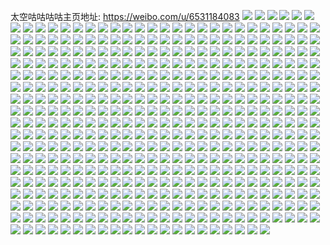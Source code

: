 太空咕咕咕咕主页地址: https://weibo.com/u/6531184083 
![](https://wx4.sinaimg.cn/mw2000/00780bkLgy1h9f71vfj4xj31400u0whx.jpg) 
![](https://wx4.sinaimg.cn/mw2000/00780bkLgy1h9f71vvbmoj31400u0jte.jpg) 
![](https://wx4.sinaimg.cn/mw2000/00780bkLgy1h9f71w7mwlj31400u0gmu.jpg) 
![](https://wx4.sinaimg.cn/mw2000/00780bkLgy1h9d6xz4ev7j30u0140gp4.jpg) 
![](https://wx4.sinaimg.cn/mw2000/00780bkLgy1h9d6xzes53j31a80lcq85.jpg) 
![](https://wx4.sinaimg.cn/mw2000/00780bkLgy1h9d6xzqvt5j30lc1a8mzh.jpg) 
![](https://wx4.sinaimg.cn/mw2000/00780bkLgy1h9d6y04sw3j30u0140q64.jpg) 
![](https://wx4.sinaimg.cn/mw2000/00780bkLgy1h9c0hjm2r9j30u0140q6n.jpg) 
![](https://wx4.sinaimg.cn/mw2000/00780bkLgy1h9bvm2hzsrj30qs0x4acz.jpg) 
![](https://wx4.sinaimg.cn/mw2000/00780bkLgy1h9bvnkpunaj30u014042z.jpg) 
![](https://wx4.sinaimg.cn/mw2000/00780bkLgy1h9bm2k3ihoj30u00yu42p.jpg) 
![](https://wx4.sinaimg.cn/mw2000/00780bkLgy1h9albj5uvkj30u0140791.jpg) 
![](https://wx4.sinaimg.cn/mw2000/00780bkLgy1h9albjohdgj30u0140gq8.jpg) 
![](https://wx4.sinaimg.cn/mw2000/00780bkLgy1h9albk55xpj30u0140tbe.jpg) 
![](https://wx4.sinaimg.cn/mw2000/00780bkLgy1h9albkqimej30u0140dmw.jpg) 
![](https://wx4.sinaimg.cn/mw2000/00780bkLgy1h98s2ucudxj30u014078t.jpg) 
![](https://wx4.sinaimg.cn/mw2000/00780bkLgy1h98s2upo8ij30u01400x0.jpg) 
![](https://wx4.sinaimg.cn/mw2000/00780bkLgy1h98s2v3szoj30u0140tbn.jpg) 
![](https://wx4.sinaimg.cn/mw2000/00780bkLgy1h96xt1mbgyj30u0140wj4.jpg) 
![](https://wx4.sinaimg.cn/mw2000/00780bkLgy1h96xt2a5uxj30u0140n2d.jpg) 
![](https://wx4.sinaimg.cn/mw2000/00780bkLgy1h95xeblcqcj30u0140agd.jpg) 
![](https://wx4.sinaimg.cn/mw2000/00780bkLgy1h94x5q8melj30u00gfgn2.jpg) 
![](https://wx4.sinaimg.cn/mw2000/00780bkLgy1h931yo7xsjj30u0140q8w.jpg) 
![](https://wx4.sinaimg.cn/mw2000/00780bkLgy1h8xl8qjvcsj30u0140tdd.jpg) 
![](https://wx4.sinaimg.cn/mw2000/00780bkLgy1h8xl8rkuqdj30u0140ail.jpg) 
![](https://wx4.sinaimg.cn/mw2000/00780bkLgy1h8vcoj9h0uj30u0140afo.jpg) 
![](https://wx4.sinaimg.cn/mw2000/00780bkLly1h8t2jut5yhj30u0141wlf.jpg) 
![](https://wx4.sinaimg.cn/mw2000/00780bkLly1h8t2jv89c2j30u01sxai6.jpg) 
![](https://wx4.sinaimg.cn/mw2000/00780bkLly1h8t2jvmlsqj30u013zq94.jpg) 
![](https://wx4.sinaimg.cn/mw2000/00780bkLgy1h8rskry4ilj314d0u0djt.jpg) 
![](https://wx4.sinaimg.cn/mw2000/00780bkLly1h8qbqkmxs6j30u00u00wu.jpg) 
![](https://wx4.sinaimg.cn/mw2000/00780bkLly1h8qbqkxglrj30u00u0djs.jpg) 
![](https://wx4.sinaimg.cn/mw2000/00780bkLgy1h8o6ri4lpoj30lc1a8gq5.jpg) 
![](https://wx4.sinaimg.cn/mw2000/00780bkLgy1h8o6riksffj30u01t0gpa.jpg) 
![](https://wx4.sinaimg.cn/mw2000/00780bkLgy1h8o6rj2lqfj31400u0n4l.jpg) 
![](https://wx4.sinaimg.cn/mw2000/00780bkLgy1h8o6rjh719j30u01t077o.jpg) 
![](https://wx4.sinaimg.cn/mw2000/00780bkLly1h8mw7806x9j30u00u077p.jpg) 
![](https://wx4.sinaimg.cn/mw2000/00780bkLly1h8lsjmwdnwj30u01400y4.jpg) 
![](https://wx4.sinaimg.cn/mw2000/00780bkLgy1h8kzxsvj9vj30u00u0gs7.jpg) 
![](https://wx4.sinaimg.cn/mw2000/00780bkLly1h8hhkd9qt9j30u0140jwu.jpg) 
![](https://wx4.sinaimg.cn/mw2000/00780bkLly1h8hhkdn7scj30u00wowj6.jpg) 
![](https://wx4.sinaimg.cn/mw2000/00780bkLly1h8hhkdyi7jj30u0140q64.jpg) 
![](https://wx4.sinaimg.cn/mw2000/00780bkLgy1h8g5bv4ww6j30e80hw3ze.jpg) 
![](https://wx4.sinaimg.cn/mw2000/00780bkLgy1h8g5bw7qfaj30e80lcjsb.jpg) 
![](https://wx4.sinaimg.cn/mw2000/00780bkLly1h8esx8y769j30u0140425.jpg) 
![](https://wx4.sinaimg.cn/mw2000/00780bkLly1h8esx9ate7j30lc1a8q6b.jpg) 
![](https://wx4.sinaimg.cn/mw2000/00780bkLly1h8dpfoumycj30lc1a8jus.jpg) 
![](https://wx4.sinaimg.cn/mw2000/00780bkLly1h8dpfp8onsj30u0140q6b.jpg) 
![](https://wx4.sinaimg.cn/mw2000/00780bkLly1h8dpfpjiadj30lc1a8q7m.jpg) 
![](https://wx4.sinaimg.cn/mw2000/00780bkLly1h8dpfq0567j30u0140gru.jpg) 
![](https://wx4.sinaimg.cn/mw2000/00780bkLly1h8dpfqh6fsj30lc1a8jvr.jpg) 
![](https://wx4.sinaimg.cn/mw2000/00780bkLly1h8dpfr1kj8j31400u079o.jpg) 
![](https://wx4.sinaimg.cn/mw2000/00780bkLly1h8bb5yuiarj32402tc1ky.jpg) 
![](https://wx4.sinaimg.cn/mw2000/00780bkLly1h8bb5zpzhdj32402tcqv5.jpg) 
![](https://wx4.sinaimg.cn/mw2000/00780bkLly1h8bb60e0yzj30lc1a8q8q.jpg) 
![](https://wx4.sinaimg.cn/mw2000/00780bkLly1h8bb60niftj30zg1ba0xe.jpg) 
![](https://wx4.sinaimg.cn/mw2000/00780bkLgy1h8a47xe2tyj30u0140wj4.jpg) 
![](https://wx4.sinaimg.cn/mw2000/00780bkLgy1h8a47xtv0wj30lc1a8juy.jpg) 
![](https://wx4.sinaimg.cn/mw2000/00780bkLgy1h8a47y7f56j31a80lc0xf.jpg) 
![](https://wx4.sinaimg.cn/mw2000/00780bkLgy1h8a47ym0ygj30lc1a876u.jpg) 
![](https://wx4.sinaimg.cn/mw2000/00780bkLgy1h8a47z6gs1j30lc1a8770.jpg) 
![](https://wx4.sinaimg.cn/mw2000/00780bkLgy1h8a47zv4xrj30u0140jxi.jpg) 
![](https://wx4.sinaimg.cn/mw2000/00780bkLly1h88y611ppdj32402tcnpd.jpg) 
![](https://wx4.sinaimg.cn/mw2000/00780bkLly1h87xz402ykj320r315x6p.jpg) 
![](https://wx4.sinaimg.cn/mw2000/00780bkLgy1h86thgx5qcj31900u044v.jpg) 
![](https://wx4.sinaimg.cn/mw2000/00780bkLgy1h85ly2o7gbj30lc1a8adl.jpg) 
![](https://wx4.sinaimg.cn/mw2000/00780bkLgy1h85ly38esjj30u0140q64.jpg) 
![](https://wx4.sinaimg.cn/mw2000/00780bkLgy1h85lz7vnuij31400u0n08.jpg) 
![](https://wx4.sinaimg.cn/mw2000/00780bkLly1h84t7umo8tj33ra4ohu0z.jpg) 
![](https://wx4.sinaimg.cn/mw2000/00780bkLly1h84t7xgnzcj33s051cqv7.jpg) 
![](https://wx4.sinaimg.cn/mw2000/00780bkLly1h84t7zw1jdj33oy4o1npf.jpg) 
![](https://wx4.sinaimg.cn/mw2000/00780bkLly1h836oafjtfj31xg1ac7wh.jpg) 
![](https://wx4.sinaimg.cn/mw2000/00780bkLly1h836ocn9hmj31xg1ac1kx.jpg) 
![](https://wx4.sinaimg.cn/mw2000/00780bkLly1h836oeqfgcj31xg1acnog.jpg) 
![](https://wx4.sinaimg.cn/mw2000/00780bkLly1h836oh6wc0j31xg1ace81.jpg) 
![](https://wx4.sinaimg.cn/mw2000/00780bkLly1h826yfnbqgj32tc240kjl.jpg) 
![](https://wx4.sinaimg.cn/mw2000/00780bkLly1h826ygffukj32tc240hdt.jpg) 
![](https://wx4.sinaimg.cn/mw2000/00780bkLly1h826yi3hg7j32tc240qv5.jpg) 
![](https://wx4.sinaimg.cn/mw2000/00780bkLly1h826yisslhj32tc240qv5.jpg) 
![](https://wx4.sinaimg.cn/mw2000/00780bkLgy1h81d3qr8fpj31a80lcaga.jpg) 
![](https://wx4.sinaimg.cn/mw2000/00780bkLgy1h81d3rgymcj30u0140qd8.jpg) 
![](https://wx4.sinaimg.cn/mw2000/00780bkLgy1h81d3s1rv5j30u01400vb.jpg) 
![](https://wx4.sinaimg.cn/mw2000/00780bkLly1h7yxepfb3dj32bh1riq74.jpg) 
![](https://wx4.sinaimg.cn/mw2000/00780bkLly1h7yxepuw0qj323h1kmx3y.jpg) 
![](https://wx4.sinaimg.cn/mw2000/00780bkLly1h7xieiz6abj32402tcnpd.jpg) 
![](https://wx4.sinaimg.cn/mw2000/00780bkLly1h7xiejyzhyj32tc240ju5.jpg) 
![](https://wx4.sinaimg.cn/mw2000/00780bkLly1h7xiekfjhpj30lc1a8k3i.jpg) 
![](https://wx4.sinaimg.cn/mw2000/00780bkLly1h7wpupabdsj30lc1a80zo.jpg) 
![](https://wx4.sinaimg.cn/mw2000/00780bkLly1h7wpuqz3vrj32tc2404qq.jpg) 
![](https://wx4.sinaimg.cn/mw2000/00780bkLly1h7wpusl6vhj32402tchdt.jpg) 
![](https://wx4.sinaimg.cn/mw2000/00780bkLly1h7wpuwz6bwj32tc240x6q.jpg) 
![](https://wx4.sinaimg.cn/mw2000/00780bkLly1h7wpuzxcvlj32402tc4qq.jpg) 
![](https://wx4.sinaimg.cn/mw2000/00780bkLly1h7wpv23um4j32402tchdt.jpg) 
![](https://wx4.sinaimg.cn/mw2000/00780bkLly1h7wpv6kir5j32tc240e82.jpg) 
![](https://wx4.sinaimg.cn/mw2000/00780bkLly1h7wpv7xhvqj31a80lcwm0.jpg) 
![](https://wx4.sinaimg.cn/mw2000/00780bkLly1h7wpve32tpj30lc1a8qe6.jpg) 
![](https://wx4.sinaimg.cn/mw2000/00780bkLly1h7rx4ylm9fj30u50u0adj.jpg) 
![](https://wx4.sinaimg.cn/mw2000/00780bkLly1h7potpzb0wj32tc2404qp.jpg) 
![](https://wx4.sinaimg.cn/mw2000/00780bkLly1h7ogkwnj5xj30u01t07c2.jpg) 
![](https://wx4.sinaimg.cn/mw2000/00780bkLly1h7ogkxm0uqj30lc1a8n2q.jpg) 
![](https://wx4.sinaimg.cn/mw2000/00780bkLly1h7n55bhflhj32402tc1ky.jpg) 
![](https://wx4.sinaimg.cn/mw2000/00780bkLgy1h7jiapcc9gj30u014046s.jpg) 
![](https://wx4.sinaimg.cn/mw2000/00780bkLly1h75oxevrsfj32402tc4ip.jpg) 
![](https://wx4.sinaimg.cn/mw2000/00780bkLly1h75oxfnmplj30lc1a874l.jpg) 
![](https://wx4.sinaimg.cn/mw2000/00780bkLgy1h73r10lqkgj31400u0wjn.jpg) 
![](https://wx4.sinaimg.cn/mw2000/00780bkLgy1h73r11dwmxj30u0140gr5.jpg) 
![](https://wx4.sinaimg.cn/mw2000/00780bkLgy1h73r128zp2j31400u0grt.jpg) 
![](https://wx4.sinaimg.cn/mw2000/00780bkLgy1h73r1389qnj31400u00y4.jpg) 
![](https://wx4.sinaimg.cn/mw2000/00780bkLgy1h7275hxcmpj30u01t00y5.jpg) 
![](https://wx4.sinaimg.cn/mw2000/00780bkLly1h71drp0syxj32tc24043r.jpg) 
![](https://wx4.sinaimg.cn/mw2000/00780bkLgy1h701nb3qaoj30u0140n02.jpg) 
![](https://wx4.sinaimg.cn/mw2000/00780bkLly1h6xklp5709j32tc2tckjl.jpg) 
![](https://wx4.sinaimg.cn/mw2000/00780bkLly1h6xklqgy3lj32402tc0w0.jpg) 
![](https://wx4.sinaimg.cn/mw2000/00780bkLly1h6xklqtpigj30u01t00z5.jpg) 
![](https://wx4.sinaimg.cn/mw2000/00780bkLly1h6v9drm57lj32402tchdt.jpg) 
![](https://wx4.sinaimg.cn/mw2000/00780bkLly1h6v9dstsmtj31a80lc12q.jpg) 
![](https://wx4.sinaimg.cn/mw2000/00780bkLly1h6szct7wfej32402tck4s.jpg) 
![](https://wx4.sinaimg.cn/mw2000/00780bkLly1h6szbzswx5j32402tcdpm.jpg) 
![](https://wx4.sinaimg.cn/mw2000/00780bkLgy1h6rtrb2aczj32401hrqd1.jpg) 
![](https://wx4.sinaimg.cn/mw2000/00780bkLgy1h6rtpwc05dj31ba0zgtso.jpg) 
![](https://wx4.sinaimg.cn/mw2000/00780bkLgy1h6qrrm85dkj32o03k0ag3.jpg) 
![](https://wx4.sinaimg.cn/mw2000/00780bkLgy1h6qrqbi7d8j30lc1a8h47.jpg) 
![](https://wx4.sinaimg.cn/mw2000/00780bkLgy1h6qrqbw2i9j30lc1a8jyt.jpg) 
![](https://wx4.sinaimg.cn/mw2000/00780bkLgy1h6qrqd2zd5j32402tcx6q.jpg) 
![](https://wx4.sinaimg.cn/mw2000/00780bkLgy1h6qrqe24gqj32402tc0xf.jpg) 
![](https://wx4.sinaimg.cn/mw2000/00780bkLgy1h6pm9b9yvoj34n4334e81.jpg) 
![](https://wx4.sinaimg.cn/mw2000/00780bkLgy1h6pm9ce9q3j32xg4elkh5.jpg) 
![](https://wx4.sinaimg.cn/mw2000/00780bkLgy1h6pm9dn08rj33344n4x6p.jpg) 
![](https://wx4.sinaimg.cn/mw2000/00780bkLgy1h6pm9f1w7dj33344n41ky.jpg) 
![](https://wx4.sinaimg.cn/mw2000/00780bkLgy1h6pm9gi2bbj32xh4emu0x.jpg) 
![](https://wx4.sinaimg.cn/mw2000/00780bkLgy1h6pm9hk74dj34n4334qv5.jpg) 
![](https://wx4.sinaimg.cn/mw2000/00780bkLgy1h6pm9j1hzhj33344n4kjl.jpg) 
![](https://wx4.sinaimg.cn/mw2000/00780bkLgy1h6pm9jz5clj33344n4b29.jpg) 
![](https://wx4.sinaimg.cn/mw2000/00780bkLgy1h6pm9lksqlj33344n4kjl.jpg) 
![](https://wx4.sinaimg.cn/mw2000/00780bkLgy1h6pm9mt3umj340i2o3npd.jpg) 
![](https://wx4.sinaimg.cn/mw2000/00780bkLgy1h6pm9o0wblj34n4334u0x.jpg) 
![](https://wx4.sinaimg.cn/mw2000/00780bkLgy1h6pm9pata6j33344n4b2a.jpg) 
![](https://wx4.sinaimg.cn/mw2000/00780bkLgy1h6pm9sisjtj34lj322npd.jpg) 
![](https://wx4.sinaimg.cn/mw2000/00780bkLgy1h6pm9tdvgoj330d4iz15f.jpg) 
![](https://wx4.sinaimg.cn/mw2000/00780bkLgy1h6pm9uowduj33344n41fn.jpg) 
![](https://wx4.sinaimg.cn/mw2000/00780bkLgy1h6pmahuetij33344n4e81.jpg) 
![](https://wx4.sinaimg.cn/mw2000/00780bkLgy1h6pmaishr5j33344n4e81.jpg) 
![](https://wx4.sinaimg.cn/mw2000/00780bkLgy1h6pmak1mixj33344n4e82.jpg) 
![](https://wx4.sinaimg.cn/mw2000/00780bkLgy1h6ohep9pdmj30qo0ptq77.jpg) 
![](https://wx4.sinaimg.cn/mw2000/00780bkLgy1h6l22b9pjtj310h1lfjtl.jpg) 
![](https://wx4.sinaimg.cn/mw2000/00780bkLgy1h6l22amc6hj310m1lcacg.jpg) 
![](https://wx4.sinaimg.cn/mw2000/00780bkLgy1h6l229k0quj31071l8qmy.jpg) 
![](https://wx4.sinaimg.cn/mw2000/00780bkLgy1h6jwot9v7wj331q4l17wh.jpg) 
![](https://wx4.sinaimg.cn/mw2000/00780bkLgy1h639v6teb5j30u0140tbw.jpg) 
![](https://wx4.sinaimg.cn/mw2000/00780bkLgy1h631p3ldvjj33402c0e7a.jpg) 
![](https://wx4.sinaimg.cn/mw2000/00780bkLgy1h631opoe4pj32c0340nil.jpg) 
![](https://wx4.sinaimg.cn/mw2000/00780bkLgy1h631otr3saj32c0340kjl.jpg) 
![](https://wx4.sinaimg.cn/mw2000/00780bkLgy1h631ovadanj32c0340hdt.jpg) 
![](https://wx4.sinaimg.cn/mw2000/00780bkLgy1h631omjwhcj32c0340nbz.jpg) 
![](https://wx4.sinaimg.cn/mw2000/00780bkLgy1h631pfyntqj30tu0u50u7.jpg) 
![](https://wx4.sinaimg.cn/mw2000/00780bkLgy1h5s6i1uzqmj30u0140gvr.jpg) 
![](https://wx4.sinaimg.cn/mw2000/00780bkLgy1h5s6fstbu2j32dc35sqv6.jpg) 
![](https://wx4.sinaimg.cn/mw2000/00780bkLgy1h5s6g2o7wsj30sg3ainpd.jpg) 
![](https://wx4.sinaimg.cn/mw2000/00780bkLgy1h5s6ib4er8j32dc35skjo.jpg) 
![](https://wx4.sinaimg.cn/mw2000/00780bkLgy1h5s6illeigj32402tckjn.jpg) 
![](https://wx4.sinaimg.cn/mw2000/00780bkLgy1h5s6ippy21j32tc240kjl.jpg) 
![](https://wx4.sinaimg.cn/mw2000/00780bkLgy1h5qeru2nz7j32io3swe81.jpg) 
![](https://wx4.sinaimg.cn/mw2000/00780bkLgy1h5qersyax3j320a2oenon.jpg) 
![](https://wx4.sinaimg.cn/mw2000/00780bkLgy1h5qerqzp1zj32c03407wi.jpg) 
![](https://wx4.sinaimg.cn/mw2000/00780bkLgy1h5qeruqenrj30ol1510wq.jpg) 
![](https://wx4.sinaimg.cn/mw2000/00780bkLgy1h5po5mw5fhj30lb0set99.jpg) 
![](https://wx4.sinaimg.cn/mw2000/00780bkLgy1h5po5n7uwjj30lb0semxs.jpg) 
![](https://wx4.sinaimg.cn/mw2000/00780bkLgy1h5po5nthvej30lc0seaao.jpg) 
![](https://wx4.sinaimg.cn/mw2000/00780bkLgy1h5po5pfaixj32402tc4qp.jpg) 
![](https://wx4.sinaimg.cn/mw2000/00780bkLgy1h5po5qissgj32402tctl6.jpg) 
![](https://wx4.sinaimg.cn/mw2000/00780bkLgy1h5po5ra2b4j32tc240gnx.jpg) 
![](https://wx4.sinaimg.cn/mw2000/00780bkLgy1h50aa5pchkj32402tce81.jpg) 
![](https://wx4.sinaimg.cn/mw2000/00780bkLgy1h4z4nlqvwnj31km1r67wh.jpg) 
![](https://wx4.sinaimg.cn/mw2000/00780bkLgy1h4y4nghp37j30u01t0tep.jpg) 
![](https://wx4.sinaimg.cn/mw2000/00780bkLgy1h4y4nl6ogtj320r2h8npd.jpg) 
![](https://wx4.sinaimg.cn/mw2000/00780bkLgy1h4wxg2mdagj31zb28j4qq.jpg) 
![](https://wx4.sinaimg.cn/mw2000/00780bkLgy1h4voj2owhzj30zk0zk46t.jpg) 
![](https://wx4.sinaimg.cn/mw2000/00780bkLgy1h4s9w7jpvmj32402tc1kz.jpg) 
![](https://wx4.sinaimg.cn/mw2000/00780bkLgy1h4r9kg6waoj32o03k01ky.jpg) 
![](https://wx4.sinaimg.cn/mw2000/00780bkLgy1h4pw7neyttj30on1hc115.jpg) 
![](https://wx4.sinaimg.cn/mw2000/00780bkLgy1h4nmnxok1qj32402tce81.jpg) 
![](https://wx4.sinaimg.cn/mw2000/00780bkLgy1h4mgjdoqhtj32402tc4qq.jpg) 
![](https://wx4.sinaimg.cn/mw2000/00780bkLgy1h4lf4371mdj31um1tlkjl.jpg) 
![](https://wx4.sinaimg.cn/mw2000/00780bkLgy1h4jks1qjdxj30u014649u.jpg) 
![](https://wx4.sinaimg.cn/mw2000/00780bkLgy1h4jks2nuduj30u0140k3m.jpg) 
![](https://wx4.sinaimg.cn/mw2000/00780bkLgy1h4jks3znvvj32tc2407wi.jpg) 
![](https://wx4.sinaimg.cn/mw2000/00780bkLgy1h4jks56c7jj32tc240qv5.jpg) 
![](https://wx4.sinaimg.cn/mw2000/00780bkLgy1h4jks5py00j30u0140n5z.jpg) 
![](https://wx4.sinaimg.cn/mw2000/00780bkLgy1h4jks6h1m0j30u0140n7q.jpg) 
![](https://wx4.sinaimg.cn/mw2000/00780bkLgy1h4fpkan7z9j32c03407qi.jpg) 
![](https://wx4.sinaimg.cn/mw2000/00780bkLgy1h4cc53bpvcj32tc2401ky.jpg) 
![](https://wx4.sinaimg.cn/mw2000/00780bkLgy1h4babl3fk9j32402tcu0x.jpg) 
![](https://wx4.sinaimg.cn/mw2000/00780bkLgy1h4babn0ykgj32402tc7wi.jpg) 
![](https://wx4.sinaimg.cn/mw2000/00780bkLgy1h4baboyto8j32tc2401ky.jpg) 
![](https://wx4.sinaimg.cn/mw2000/00780bkLgy1h45loth9ixj32c03407wi.jpg) 
![](https://wx4.sinaimg.cn/mw2000/00780bkLgy1h45lp2mzsqj32c0340kjn.jpg) 
![](https://wx4.sinaimg.cn/mw2000/00780bkLgy1h45lmp3mnsj32g91lzx6p.jpg) 
![](https://wx4.sinaimg.cn/mw2000/00780bkLgy1h45lmx1ju6j32mq1zykjn.jpg) 
![](https://wx4.sinaimg.cn/mw2000/00780bkLgy1h42ajtoi55j30u0140ai9.jpg) 
![](https://wx4.sinaimg.cn/mw2000/00780bkLgy1h42ajubpx6j30u00u0wju.jpg) 
![](https://wx4.sinaimg.cn/mw2000/00780bkLgy1h414zlviaqj30u00u0wgw.jpg) 
![](https://wx4.sinaimg.cn/mw2000/00780bkLgy1h40f0q6k2lj30u0140q9e.jpg) 
![](https://wx4.sinaimg.cn/mw2000/00780bkLgy1h3w6d5r6x8j30u0140djp.jpg) 
![](https://wx4.sinaimg.cn/mw2000/00780bkLgy1h3w6dc0q7mj30u0140jvl.jpg) 
![](https://wx4.sinaimg.cn/mw2000/00780bkLgy1h3r80bw9cxj30u0140jvm.jpg) 
![](https://wx4.sinaimg.cn/mw2000/00780bkLgy1h3r80cljonj30u0140tcv.jpg) 
![](https://wx4.sinaimg.cn/mw2000/00780bkLgy1h3r80dc90ij30u0140n17.jpg) 
![](https://wx4.sinaimg.cn/mw2000/00780bkLgy1h3r80e29vhj30u0140tcr.jpg) 
![](https://wx4.sinaimg.cn/mw2000/00780bkLgy1h3qrbn7czlj30u014078h.jpg) 
![](https://wx4.sinaimg.cn/mw2000/00780bkLgy1h3oy4grk0fj30u0140al0.jpg) 
![](https://wx4.sinaimg.cn/mw2000/00780bkLgy1h3oy4hj7t2j30u0140tgg.jpg) 
![](https://wx4.sinaimg.cn/mw2000/00780bkLgy1h3mp8lvds1j30on1hcaen.jpg) 
![](https://wx4.sinaimg.cn/mw2000/00780bkLgy1h3lpe0rwp0j32402tchdt.jpg) 
![](https://wx4.sinaimg.cn/mw2000/00780bkLgy1h3jxh9jj9gj320l2osb2a.jpg) 
![](https://wx4.sinaimg.cn/mw2000/00780bkLgy1h3j2jyboloj32tc240hdt.jpg) 
![](https://wx4.sinaimg.cn/mw2000/00780bkLgy1h3j2k3zdamj30on1hcdsu.jpg) 
![](https://wx4.sinaimg.cn/mw2000/00780bkLgy1h3i8iiuhy0j31o0280npd.jpg) 
![](https://wx4.sinaimg.cn/mw2000/00780bkLgy1h3i8ikbskgj31jn2267wh.jpg) 
![](https://wx4.sinaimg.cn/mw2000/00780bkLgy1h3ddgsniz3j30on1hctir.jpg) 
![](https://wx4.sinaimg.cn/mw2000/00780bkLgy1h3ddgvy7phj32402tcu0x.jpg) 
![](https://wx4.sinaimg.cn/mw2000/00780bkLgy1h34pmxqs52j31o0280qv6.jpg) 
![](https://wx4.sinaimg.cn/mw2000/00780bkLgy1h2z4vcfia4j31400u0q8o.jpg) 
![](https://wx4.sinaimg.cn/mw2000/00780bkLgy1h2z4vcwrs1j31400u0q8u.jpg) 
![](https://wx4.sinaimg.cn/mw2000/00780bkLgy1h2z4vdiiasj30u0140gun.jpg) 
![](https://wx4.sinaimg.cn/mw2000/00780bkLgy1h2wnjl0p7xj32ds1scnpd.jpg) 
![](https://wx4.sinaimg.cn/mw2000/00780bkLgy1h2wnjmajnrj31po2a8u0x.jpg) 
![](https://wx4.sinaimg.cn/mw2000/00780bkLgy1h2wnjnu0lej33402c0x6q.jpg) 
![](https://wx4.sinaimg.cn/mw2000/00780bkLgy1h2wnjpskhej33402c0kjm.jpg) 
![](https://wx4.sinaimg.cn/mw2000/00780bkLgy1h2wnjs6hvsj33402c0kjn.jpg) 
![](https://wx4.sinaimg.cn/mw2000/00780bkLgy1h2wnjtdu11j30u01407hs.jpg) 
![](https://wx4.sinaimg.cn/mw2000/00780bkLgy1h2qz4u7ncoj30u0140tek.jpg) 
![](https://wx4.sinaimg.cn/mw2000/00780bkLgy1h2qz4uw4saj30u0140107.jpg) 
![](https://wx4.sinaimg.cn/mw2000/00780bkLgy1h2qz4vk2ytj30u0140guo.jpg) 
![](https://wx4.sinaimg.cn/mw2000/00780bkLgy1h2qa37pekrj313z0u044w.jpg) 
![](https://wx4.sinaimg.cn/mw2000/00780bkLgy1h2qa38jwhyj30u013zgs4.jpg) 
![](https://wx4.sinaimg.cn/mw2000/00780bkLgy1h2qa394octj30u013ztiz.jpg) 
![](https://wx4.sinaimg.cn/mw2000/00780bkLgy1h2qa39lrjvj30u013zado.jpg) 
![](https://wx4.sinaimg.cn/mw2000/00780bkLgy1h2mcj9m201j32tc240kjn.jpg) 
![](https://wx4.sinaimg.cn/mw2000/00780bkLgy1h2mcjay5erj32tc240npe.jpg) 
![](https://wx4.sinaimg.cn/mw2000/00780bkLgy1h2mcjbm7qij31l41hu7tx.jpg) 
![](https://wx4.sinaimg.cn/mw2000/00780bkLgy1h2m2nxeh90j30u0140wio.jpg) 
![](https://wx4.sinaimg.cn/mw2000/00780bkLgy1h2iu9p9m79j32821o1u0x.jpg) 
![](https://wx4.sinaimg.cn/mw2000/00780bkLgy1h2iu9rbl1bj335s2dcqv7.jpg) 
![](https://wx4.sinaimg.cn/mw2000/00780bkLgy1h2iu9teg7ej32tc2407wj.jpg) 
![](https://wx4.sinaimg.cn/mw2000/00780bkLgy1h2fwxl7numj30u014041y.jpg) 
![](https://wx4.sinaimg.cn/mw2000/00780bkLgy1h2dj6fdkh0j30u00x1jvy.jpg) 
![](https://wx4.sinaimg.cn/mw2000/00780bkLgy1h2byh1yrahj30on1hctmd.jpg) 
![](https://wx4.sinaimg.cn/mw2000/00780bkLgy1h2arq4bacbj30u0140wkh.jpg) 
![](https://wx4.sinaimg.cn/mw2000/00780bkLgy1h29nd4el8nj30u01400z0.jpg) 
![](https://wx4.sinaimg.cn/mw2000/00780bkLgy1h29nd5a3tmj30u0140n5m.jpg) 
![](https://wx4.sinaimg.cn/mw2000/00780bkLgy1h29ng0vaj9j31400u0gss.jpg) 
![](https://wx4.sinaimg.cn/mw2000/00780bkLgy1h29ng1lcznj30u0140n5e.jpg) 
![](https://wx4.sinaimg.cn/mw2000/00780bkLgy1h28f5zcnfrj30u0140dm7.jpg) 
![](https://wx4.sinaimg.cn/mw2000/00780bkLgy1h28f5yglxoj30u0140dkl.jpg) 
![](https://wx4.sinaimg.cn/mw2000/00780bkLgy1h28f60a4mej30u013z0zm.jpg) 
![](https://wx4.sinaimg.cn/mw2000/00780bkLgy1h1yjhzry8rj30on1hck37.jpg) 
![](https://wx4.sinaimg.cn/mw2000/00780bkLgy1h1wzc7tu3cj32o0400kjn.jpg) 
![](https://wx4.sinaimg.cn/mw2000/00780bkLgy1h1wzc9vqdsj34002o0kjo.jpg) 
![](https://wx4.sinaimg.cn/mw2000/00780bkLgy1h1wzcg4xpuj323b35se82.jpg) 
![](https://wx4.sinaimg.cn/mw2000/00780bkLgy1h1wzcbxi9mj321h3294qq.jpg) 
![](https://wx4.sinaimg.cn/mw2000/00780bkLgy1h1wzce9amoj323u35sx6q.jpg) 
![](https://wx4.sinaimg.cn/mw2000/00780bkLgy1h1wzci0fy9j323u35skjm.jpg) 
![](https://wx4.sinaimg.cn/mw2000/00780bkLgy1h1w4t34zavj323u35s4qq.jpg) 
![](https://wx4.sinaimg.cn/mw2000/00780bkLgy1h1tdd641u1j33402c0b2d.jpg) 
![](https://wx4.sinaimg.cn/mw2000/00780bkLgy1h1tdd80lsqj33402c01l0.jpg) 
![](https://wx4.sinaimg.cn/mw2000/00780bkLgy1h1tddar8lcj33402c0hdw.jpg) 
![](https://wx4.sinaimg.cn/mw2000/00780bkLgy1h1d8oy50utj30v41aoq75.jpg) 
![](https://wx4.sinaimg.cn/mw2000/00780bkLgy1h190s51dwrj30rb10f426.jpg) 
![](https://wx4.sinaimg.cn/mw2000/00780bkLgy1h190s5o93wj31400u079a.jpg) 
![](https://wx4.sinaimg.cn/mw2000/00780bkLgy1h168atj047j30u00u078q.jpg) 
![](https://wx4.sinaimg.cn/mw2000/00780bkLgy1h0kae46qzgj30660650sq.jpg) 
![](https://wx4.sinaimg.cn/mw2000/00780bkLgy1h0kae3r3k1j305f05vaa1.jpg) 
![](https://wx4.sinaimg.cn/mw2000/00780bkLgy1h0f8n8e5nwj30u0140dnj.jpg) 
![](https://wx4.sinaimg.cn/mw2000/00780bkLgy1h0f8n9hlfzj30u01404df.jpg) 
![](https://wx4.sinaimg.cn/mw2000/00780bkLgy1gyzcy2x858j30u0140djc.jpg) 
![](https://wx4.sinaimg.cn/mw2000/00780bkLgy1gyzcy2fi90j31900u0q6v.jpg) 
![](https://wx4.sinaimg.cn/mw2000/00780bkLgy1gyzcy3pr1lj30u0190dl2.jpg) 
![](https://wx4.sinaimg.cn/mw2000/00780bkLgy1gyzcy4jb7tj30u01910yi.jpg) 
![](https://wx4.sinaimg.cn/mw2000/00780bkLgy1gyzcy56u03j30u019xjx4.jpg) 
![](https://wx4.sinaimg.cn/mw2000/00780bkLgy1gwy1mxehnvj32tc2407wk.jpg) 
![](https://wx4.sinaimg.cn/mw2000/00780bkLgy1gwy1my38wpj30s711mjy4.jpg) 
![](https://wx4.sinaimg.cn/mw2000/00780bkLgy1gwy1mzvfwpj316o1kwh4q.jpg) 
![](https://wx4.sinaimg.cn/mw2000/00780bkLgy1gwy1n0qxjkj30on1hcnak.jpg) 
![](https://wx4.sinaimg.cn/mw2000/00780bkLgy1gwy1n1yrfqj32402tce81.jpg) 
![](https://wx4.sinaimg.cn/mw2000/00780bkLgy1gwy1n35js7j32402tckjl.jpg) 
![](https://wx4.sinaimg.cn/mw2000/00780bkLgy1gw7hsyh7axj33gg56okjv.jpg) 
![](https://wx4.sinaimg.cn/mw2000/00780bkLgy1gw7htv72uoj33gg56okju.jpg) 
![](https://wx4.sinaimg.cn/mw2000/00780bkLgy1gw7iphxls2j33gg56o7wq.jpg) 
![](https://wx4.sinaimg.cn/mw2000/00780bkLgy1gw7iq0zf0wj33gg56o4r0.jpg) 
![](https://wx4.sinaimg.cn/mw2000/00780bkLgy1gw7iqrbis7j33gg56oqve.jpg) 
![](https://wx4.sinaimg.cn/mw2000/00780bkLgy1gw7iv43dzkj33gg56o4r1.jpg) 
![](https://wx4.sinaimg.cn/mw2000/00780bkLgy1gw7ivm1l8aj33gg56okjx.jpg) 
![](https://wx4.sinaimg.cn/mw2000/00780bkLgy1gw7iw4fj4gj33gg56onpo.jpg) 
![](https://wx4.sinaimg.cn/mw2000/00780bkLgy1gw7iw5zaclj30m80xc13m.jpg) 
![](https://wx4.sinaimg.cn/mw2000/00780bkLgy1gw7iwmvqo0j33gg56oqve.jpg) 
![](https://wx4.sinaimg.cn/mw2000/00780bkLgy1gw32wa0p2uj315o1qi1kx.jpg) 
![](https://wx4.sinaimg.cn/mw2000/00780bkLgy1gw32wc46haj315o1qi1kx.jpg) 
![](https://wx4.sinaimg.cn/mw2000/00780bkLgy1gw32wengzwj315o1qi4qp.jpg) 
![](https://wx4.sinaimg.cn/mw2000/00780bkLgy1gw32wgcavvj315o1qi7wh.jpg) 
![](https://wx4.sinaimg.cn/mw2000/00780bkLgy1gw32widjcej315o1qihcu.jpg) 
![](https://wx4.sinaimg.cn/mw2000/00780bkLgy1gw32wk0kv2j315o1qi4qp.jpg) 
![](https://wx4.sinaimg.cn/mw2000/00780bkLgy1gw32wm4qjrj315o1qy4qp.jpg) 
![](https://wx4.sinaimg.cn/mw2000/00780bkLgy1gw32wp0wkcj315o1lonna.jpg) 
![](https://wx4.sinaimg.cn/mw2000/00780bkLgy1gw32wq3nqrj315o1qityz.jpg) 
![](https://wx4.sinaimg.cn/mw2000/00780bkLgy1gw32wr7zk2j315o1qi7um.jpg) 
![](https://wx4.sinaimg.cn/mw2000/00780bkLgy1gw32wumxtfj315o1qix67.jpg) 
![](https://wx4.sinaimg.cn/mw2000/00780bkLgy1gs5crwvcn1j364w43qhe6.jpg) 
![](https://wx4.sinaimg.cn/mw2000/00780bkLgy1gs5cs6hpy5j343c2jzx6u.jpg) 
![](https://wx4.sinaimg.cn/mw2000/00780bkLgy1gs5csbsii3j335s1s01l1.jpg) 
![](https://wx4.sinaimg.cn/mw2000/00780bkLgy1gs5csg4190j31s035s1l0.jpg) 
![](https://wx4.sinaimg.cn/mw2000/00780bkLgy1gs5cslf9rrj323w35shdx.jpg) 
![](https://wx4.sinaimg.cn/mw2000/00780bkLgy1gs5csmrg0wj30u019uke6.jpg) 
![](https://wx4.sinaimg.cn/mw2000/00780bkLgy1grmbf6506wj32dc35sx6u.jpg) 
![](https://wx4.sinaimg.cn/mw2000/00780bkLgy1grmbdn38y4j32dc35sx6t.jpg) 
![](https://wx4.sinaimg.cn/mw2000/00780bkLgy1grmbdf9brpj32dc35shdy.jpg) 
![](https://wx4.sinaimg.cn/mw2000/00780bkLgy1grmbdvrokmj62dc35s7wn02.jpg) 
![](https://wx4.sinaimg.cn/mw2000/00780bkLgy1grmbe6z5clj62dc35snpj02.jpg) 
![](https://wx4.sinaimg.cn/mw2000/00780bkLgy1grmbegde2sj32dc35skjr.jpg) 
![](https://wx4.sinaimg.cn/mw2000/00780bkLgy1grmber8xkrj32dc35sqvb.jpg) 
![](https://wx4.sinaimg.cn/mw2000/00780bkLgy1grmbewpyofj323u35s4qs.jpg) 
![](https://wx4.sinaimg.cn/mw2000/00780bkLgy1gqx7w07pxtj3140140b29.jpg) 
![](https://wx4.sinaimg.cn/mw2000/00780bkLgy1gqx7w1zdawj3140140b29.jpg) 
![](https://wx4.sinaimg.cn/mw2000/00780bkLgy1gqx7w9nw7xj31401404qp.jpg) 
![](https://wx4.sinaimg.cn/mw2000/00780bkLgy1gqx7vuqidyj32bk18ykjm.jpg) 
![](https://wx4.sinaimg.cn/mw2000/00780bkLgy1gqx7w5w8m5j31401407wh.jpg) 
![](https://wx4.sinaimg.cn/mw2000/00780bkLgy1gqx7w7qw94j31401404qp.jpg) 
![](https://wx4.sinaimg.cn/mw2000/00780bkLgy1gqx7vqzl0zj32bk18yhdu.jpg) 
![](https://wx4.sinaimg.cn/mw2000/00780bkLgy1gqx7vxuj22j62bk18ykjm02.jpg) 
![](https://wx4.sinaimg.cn/mw2000/00780bkLgy1gqx7w444nsj31401407wh.jpg) 
![](https://wx4.sinaimg.cn/mw2000/00780bkLgy1gco5ajlkl0j30u00u0wjy.jpg) 
![](https://wx4.sinaimg.cn/mw2000/00780bkLgy1gco5akcrvij30u0140458.jpg) 
![](https://wx4.sinaimg.cn/mw2000/00780bkLgy1gc47rj76dzj30o813j772.jpg) 
![](https://wx4.sinaimg.cn/mw2000/00780bkLgy1gbzlxig6t5j30yu0u0100.jpg) 
![](https://wx4.sinaimg.cn/mw2000/00780bkLgy1gbvksydagwj301s01oq2p.jpg) 
![](https://wx4.sinaimg.cn/mw2000/00780bkLgy1gbocx9q6fkj31400u044t.jpg) 
![](https://wx4.sinaimg.cn/mw2000/00780bkLgy1gblqi6cxs2j31400u045b.jpg) 
![](https://wx4.sinaimg.cn/mw2000/00780bkLgy1gb3cvv3xp7j30u0140n2v.jpg) 
![](https://wx4.sinaimg.cn/mw2000/00780bkLgy1gb298aqxgqj30u0140guv.jpg) 
![](https://wx4.sinaimg.cn/mw2000/00780bkLgy1gb298blqcdj30u0140gqk.jpg) 
![](https://wx4.sinaimg.cn/mw2000/00780bkLgy1gb1zj0ry68j30u01t0h0a.jpg) 
![](https://wx4.sinaimg.cn/mw2000/00780bkLgy1gb1zj1q6tqj31hc0tzk5r.jpg) 
![](https://wx4.sinaimg.cn/mw2000/00780bkLgy1gb1zj2l5s1j32402tc4qq.jpg) 
![](https://wx4.sinaimg.cn/mw2000/00780bkLgy1gb0z3t8l3jj31o01nz7wj.jpg) 
![](https://wx4.sinaimg.cn/mw2000/00780bkLgy1gausps806oj30u00u075o.jpg) 
![](https://wx4.sinaimg.cn/mw2000/00780bkLgy1gauspt0t1qj30u00u00u5.jpg) 
![](https://wx4.sinaimg.cn/mw2000/00780bkLgy1gausptwtyxj30u00u0q47.jpg) 
![](https://wx4.sinaimg.cn/mw2000/00780bkLgy1gamotz9rzfj30u00u0dyh.jpg) 
![](https://wx4.sinaimg.cn/mw2000/00780bkLgy1gah4f8bz3dj30u0140429.jpg) 
![](https://wx4.sinaimg.cn/mw2000/00780bkLgy1gah4f9srazj30u02zi198.jpg) 
![](https://wx4.sinaimg.cn/mw2000/00780bkLgy1gahbb68rhtj30u00u0wja.jpg) 
![](https://wx4.sinaimg.cn/mw2000/00780bkLgy1gahbb7b4znj30u0190adq.jpg) 
![](https://wx4.sinaimg.cn/mw2000/00780bkLgy1gahbb8yb3ij30u01vih0q.jpg) 
![](https://wx4.sinaimg.cn/mw2000/00780bkLgy1gadpgqk29yj30u00u0goe.jpg) 
![](https://wx4.sinaimg.cn/mw2000/00780bkLgy1gadpgrc04wj30u00u0tbr.jpg) 
![](https://wx4.sinaimg.cn/mw2000/00780bkLgy1gadpgs3l9dj30u00u0dit.jpg) 
![](https://wx4.sinaimg.cn/mw2000/00780bkLgy1gabjnyzdaoj30u00u0djh.jpg) 
![](https://wx4.sinaimg.cn/mw2000/00780bkLgy1gabjnzm7yxj30u00u0tdi.jpg) 
![](https://wx4.sinaimg.cn/mw2000/00780bkLgy1gabjo0c1ewj30u00u0gpm.jpg) 
![](https://wx4.sinaimg.cn/mw2000/00780bkLgy1g9y8bq1ib4j30u00u0aj2.jpg) 
![](https://wx4.sinaimg.cn/mw2000/00780bkLgy1g9y8bqw797j30u00u043i.jpg) 
![](https://wx4.sinaimg.cn/mw2000/00780bkLgy1g9y8brq8i6j30u00u00wv.jpg) 
![](https://wx4.sinaimg.cn/mw2000/00780bkLgy1g9y8bsletfj30u00u0tdz.jpg) 
![](https://wx4.sinaimg.cn/mw2000/00780bkLgy1g9y8bti6ooj30u00u043i.jpg) 
![](https://wx4.sinaimg.cn/mw2000/00780bkLgy1g9y8bu9nh5j30u00u0gpd.jpg) 
![](https://wx4.sinaimg.cn/mw2000/00780bkLly1g9wtxmgjk0j30u00u0x1h.jpg) 
![](https://wx4.sinaimg.cn/mw2000/00780bkLly1g9wtxopz9xj30u00u0awm.jpg) 
![](https://wx4.sinaimg.cn/mw2000/00780bkLly1g9wtxthh1bj31o01o0e83.jpg) 
![](https://wx4.sinaimg.cn/mw2000/00780bkLly1g9wtxxxh0vj31o01o04qr.jpg) 
![](https://wx4.sinaimg.cn/mw2000/00780bkLly1g9wty214utj32o02o0b2a.jpg) 
![](https://wx4.sinaimg.cn/mw2000/00780bkLly1g9wty53jeij32o02o0npd.jpg) 
![](https://wx4.sinaimg.cn/mw2000/00780bkLgy1g9ug98tg87j30u00u0n16.jpg) 
![](https://wx4.sinaimg.cn/mw2000/00780bkLgy1g9ug99n95nj30u00u0wfh.jpg) 
![](https://wx4.sinaimg.cn/mw2000/00780bkLgy1g9ug9an0bjj30u00u078l.jpg) 
![](https://wx4.sinaimg.cn/mw2000/00780bkLgy1g9ug9bhtrpj30u00u0div.jpg) 
![](https://wx4.sinaimg.cn/mw2000/00780bkLgy1g9ug9ckoupj30u00u0jtg.jpg) 
![](https://wx4.sinaimg.cn/mw2000/00780bkLgy1g9ug9fm4olj30u00u077g.jpg) 
![](https://wx4.sinaimg.cn/mw2000/00780bkLly1g9rd7pthupj30u0190gpn.jpg) 
![](https://wx4.sinaimg.cn/mw2000/00780bkLly1g9rd7r46cwj30u0190adt.jpg) 
![](https://wx4.sinaimg.cn/mw2000/00780bkLly1g9rd7sh2flj30u0190n1g.jpg) 
![](https://wx4.sinaimg.cn/mw2000/00780bkLly1g9rd7ttas8j31900u0441.jpg) 
![](https://wx4.sinaimg.cn/mw2000/00780bkLly1g9rd7vdmq0j30u019010o.jpg) 
![](https://wx4.sinaimg.cn/mw2000/00780bkLly1g9rd7wntb0j30u01900wj.jpg) 
![](https://wx4.sinaimg.cn/mw2000/00780bkLly1g9rd7xyoxbj30u0190gqg.jpg) 
![](https://wx4.sinaimg.cn/mw2000/00780bkLly1g9rd7z4zq2j30u0190jvx.jpg) 
![](https://wx4.sinaimg.cn/mw2000/00780bkLly1g9rd81223wj30u0190qai.jpg) 
![](https://wx4.sinaimg.cn/mw2000/00780bkLly1g9rd82bxcrj30u0190n21.jpg) 
![](https://wx4.sinaimg.cn/mw2000/00780bkLly1g9rd83po97j31900u0n2j.jpg) 
![](https://wx4.sinaimg.cn/mw2000/00780bkLly1g9pundxbilj30u0190440.jpg) 
![](https://wx4.sinaimg.cn/mw2000/00780bkLly1g9punf4pgpj30u019044o.jpg) 
![](https://wx4.sinaimg.cn/mw2000/00780bkLly1g9pung9fkkj30u01900xk.jpg) 
![](https://wx4.sinaimg.cn/mw2000/00780bkLly1g9punhiepkj30u01900yg.jpg) 
![](https://wx4.sinaimg.cn/mw2000/00780bkLly1g9punic24hj30u0190ag2.jpg) 
![](https://wx4.sinaimg.cn/mw2000/00780bkLly1g9punjonuej30u01900za.jpg) 
![](https://wx4.sinaimg.cn/mw2000/00780bkLly1g9pp2g0grej30u0190jvx.jpg) 
![](https://wx4.sinaimg.cn/mw2000/00780bkLly1g9kbqr8dapj30u00u0gni.jpg) 
![](https://wx4.sinaimg.cn/mw2000/00780bkLly1g9jeplerepj30u00u0jux.jpg) 
![](https://wx4.sinaimg.cn/mw2000/00780bkLly1g9es39w0xuj30u00u077w.jpg) 
![](https://wx4.sinaimg.cn/mw2000/00780bkLly1g9es3fx05bj309q09qglq.jpg) 
![](https://wx4.sinaimg.cn/mw2000/00780bkLly1g9cs1ivp64j31900u0q68.jpg) 
![](https://wx4.sinaimg.cn/mw2000/00780bkLly1g9cs1lu1fmj30qk0qat9h.jpg) 
![](https://wx4.sinaimg.cn/mw2000/00780bkLly1g9cs1vjbfxj31900u0gqq.jpg) 
![](https://wx4.sinaimg.cn/mw2000/00780bkLgy1g8pakt5h4vj31900u0gru.jpg) 
![](https://wx4.sinaimg.cn/mw2000/00780bkLgy1g8pakufq63j30u019078t.jpg) 
![](https://wx4.sinaimg.cn/mw2000/00780bkLgy1g8pakvocnnj30u019078a.jpg) 
![](https://wx4.sinaimg.cn/mw2000/00780bkLgy1g8pakwu6b7j30u0190428.jpg) 
![](https://wx4.sinaimg.cn/mw2000/00780bkLgy1g8paky2rtrj30u0190adl.jpg) 
![](https://wx4.sinaimg.cn/mw2000/00780bkLgy1g8pakzhaclj30u019042t.jpg) 
![](https://wx4.sinaimg.cn/mw2000/00780bkLgy1g8pal0xksdj30u0190n1x.jpg) 
![](https://wx4.sinaimg.cn/mw2000/00780bkLgy1g8pal2l5yej30u0190teu.jpg) 
![](https://wx4.sinaimg.cn/mw2000/00780bkLgy1g8pal40rdaj30u0190djp.jpg) 
![](https://wx4.sinaimg.cn/mw2000/00780bkLgy1g8pal5dyo1j30u0190wih.jpg) 
![](https://wx4.sinaimg.cn/mw2000/00780bkLgy1g8pal6sqllj30u0190jva.jpg) 
![](https://wx4.sinaimg.cn/mw2000/00780bkLgy1g8pal8r18ej31iq0u0wj5.jpg) 
![](https://wx4.sinaimg.cn/mw2000/00780bkLgy1g8pala96x3j30u0190wjd.jpg) 
![](https://wx4.sinaimg.cn/mw2000/00780bkLgy1g8palbj106j30u01900vp.jpg) 
![](https://wx4.sinaimg.cn/mw2000/00780bkLgy1g8palde12gj31900u00yy.jpg) 
![](https://wx4.sinaimg.cn/mw2000/00780bkLgy1g8pa8bqzunj31900u0gru.jpg) 
![](https://wx4.sinaimg.cn/mw2000/00780bkLgy1g8pa8d4razj30u019078t.jpg) 
![](https://wx4.sinaimg.cn/mw2000/00780bkLgy1g8pa8er2tvj30u019078a.jpg) 
![](https://wx4.sinaimg.cn/mw2000/00780bkLgy1g8pa8g93sjj30u0190428.jpg) 
![](https://wx4.sinaimg.cn/mw2000/00780bkLgy1g8pa8hfom7j30u0190adl.jpg) 
![](https://wx4.sinaimg.cn/mw2000/00780bkLgy1g8pa8js691j30u019042t.jpg) 
![](https://wx4.sinaimg.cn/mw2000/00780bkLgy1g8pa8meovxj30u0190n1x.jpg) 
![](https://wx4.sinaimg.cn/mw2000/00780bkLgy1g8pa8phzl2j30u0190teu.jpg) 
![](https://wx4.sinaimg.cn/mw2000/00780bkLgy1g8padocty5j30u0190n14.jpg) 
![](https://wx4.sinaimg.cn/mw2000/00780bkLgy1g8padqj91qj30u0190djp.jpg) 
![](https://wx4.sinaimg.cn/mw2000/00780bkLgy1g8pafm3jy9j30u0190wih.jpg) 
![](https://wx4.sinaimg.cn/mw2000/00780bkLgy1g8pafnn2jtj30u0190jva.jpg) 
![](https://wx4.sinaimg.cn/mw2000/00780bkLgy1g8pafprv26j31iq0u0wj5.jpg) 
![](https://wx4.sinaimg.cn/mw2000/00780bkLgy1g8paframvbj30u0190wjd.jpg) 
![](https://wx4.sinaimg.cn/mw2000/00780bkLgy1g8pafsmkt2j30u01900vp.jpg) 
![](https://wx4.sinaimg.cn/mw2000/00780bkLgy1g8pafucu7cj31900u00yy.jpg) 
![](https://wx4.sinaimg.cn/mw2000/00780bkLgy1g8pa5gnk3pj30u0140jvj.jpg) 
![](https://wx4.sinaimg.cn/mw2000/00780bkLgy1fucqkw9uqaj30jf7814qp.jpg) 
![](https://wx4.sinaimg.cn/mw2000/00780bkLgy1fucqkyjmwjj30jf7804qp.jpg) 
![](https://wx4.sinaimg.cn/mw2000/00780bkLgy1fucql149kuj30qo140n30.jpg) 
![](https://wx4.sinaimg.cn/mw2000/00780bkLgy1fucql37hgdj30qo140tf7.jpg) 
![](https://wx4.sinaimg.cn/mw2000/00780bkLgy1fucql5xh11j30qo140ajb.jpg) 
![](https://wx4.sinaimg.cn/mw2000/00780bkLgy1fucql8a9jcj30qo140agy.jpg) 
![](https://wx4.sinaimg.cn/mw2000/00780bkLgy1fucqlajx7oj30qo12l0z2.jpg) 
![](https://wx4.sinaimg.cn/mw2000/00780bkLgy1fucqlcnr2bj30qo140ags.jpg) 
![](https://wx4.sinaimg.cn/mw2000/00780bkLgy1fucqlerkzaj30qo14044m.jpg) 
![](https://wx4.sinaimg.cn/mw2000/00780bkLly1fsuifwlscdj31401hcgsk.jpg) 
![](https://wx4.sinaimg.cn/mw2000/00780bkLly1fsuigbqbwkj31401hctp5.jpg) 
![](https://wx4.sinaimg.cn/mw2000/00780bkLgy1fsp0s87fmwj30qo140jxy.jpg) 
![](https://wx4.sinaimg.cn/mw2000/00780bkLgy1fsp0sbmgszj30qo13fgrf.jpg) 
![](https://wx4.sinaimg.cn/mw2000/00780bkLgy1fsp0vhzlnxj32kw3vcqvc.jpg) 
![](https://wx4.sinaimg.cn/mw2000/00780bkLgy1fsp0w5nsokj313f0qoq7s.jpg) 
![](https://wx4.sinaimg.cn/mw2000/00780bkLgy1fsp0y234pdj31400qojyp.jpg) 
![](https://wx4.sinaimg.cn/mw2000/00780bkLly1fqiz5yzbbtj30hs5unash.jpg) 
![](https://wx4.sinaimg.cn/mw2000/00780bkLly1fqiz6ktkj7j30nd7oqu0x.jpg) 
![](https://wx4.sinaimg.cn/mw2000/00780bkLly1fqiz6nu5buj30u0190dll.jpg) 
